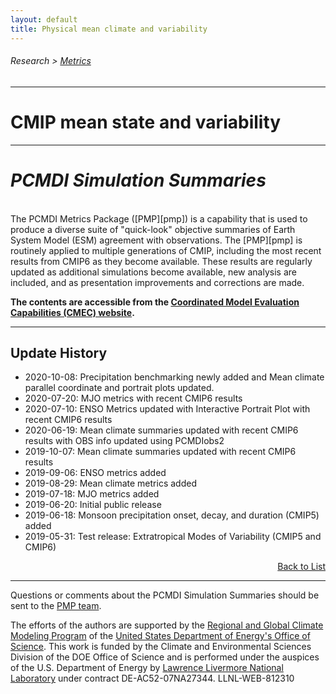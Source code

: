 ```yaml
---
layout: default
title: Physical mean climate and variability
---
```


###### Research > [Metrics][Metrics]
---

# CMIP mean state and variability
---
# <a name="top"></a>_PCMDI Simulation Summaries_

<br/>
The PCMDI Metrics Package ([PMP][pmp]) is a capability that is used to produce a diverse suite of "quick-look" objective summaries of Earth System Model (ESM) agreement with observations. The [PMP][pmp] is routinely applied to multiple generations of CMIP, including the most recent results from CMIP6 as they become available. These results are regularly updated as additional simulations become available, new analysis are included, and as presentation improvements and corrections are made. 

<br/>

**The contents are accessible from the [Coordinated Model Evaluation Capabilities (CMEC) website][cmec].**


---
## <a name="updates"></a>Update History
- 2020-10-08: Precipitation benchmarking newly added and Mean climate parallel coordinate and portrait plots updated.
- 2020-07-20: MJO metrics with recent CMIP6 results
- 2020-07-10: ENSO Metrics updated with Interactive Portrait Plot with recent CMIP6 results
- 2020-06-19: Mean climate summaries updated with recent CMIP6 results with OBS info updated using PCMDIobs2
- 2019-10-07: Mean climate summaries updated with recent CMIP6 results
- 2019-09-06: ENSO metrics added
- 2019-08-29: Mean climate metrics added
- 2019-07-18: MJO metrics added
- 2019-06-20: Initial public release
- 2019-06-18: Monsoon precipitation onset, decay, and duration (CMIP5) added
- 2019-05-31: Test release: Extratropical Modes of Variability (CMIP5 and CMIP6)

<p align="right"><a href="#top">Back to List</a></p>

---

Questions or comments about the PCMDI Simulation Summaries should be sent to the [PMP team](mailto:pcmdi-metrics@llnl.gov).

The efforts of the authors are supported by the [Regional and Global Climate Modeling Program][RGMA] of the [United States Department of Energy's Office of Science][DOEOS]. This work is funded by the Climate and Environmental Sciences Division of the DOE Office of Science and is performed under the auspices of the U.S. Department of Energy by [Lawrence Livermore National Laboratory][LLNL] under contract DE-AC52-07NA27344. LLNL-WEB-812310

[Metrics]:{{site.baseurl}}/research/metrics/

[RGMA]: https://climatemodeling.science.energy.gov/program/regional-global-model-analysis
[DOEOS]: https://www.energy.gov/science/office-science
[LLNL]: https://www.llnl.gov/
[clivar_pacific]: http://www.clivar.org/clivar-panels/pacific
[pcmdi]: https://pcmdi.llnl.gov/
[ipsl]: https://www.ipsl.fr/en/
[cmec]: https://cmec.llnl.gov/results/physical.html
[pmp]: https://github.com/PCMDI/pcmdi_metrics
